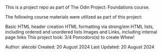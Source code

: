 This is a project repo as part of The Odin Project: Foundations course.

The following course materials were utilized as part of this project:

Basic HTML header creation
HTML formatting via strong/em
HTML lists, including ordered and unordered lists
Images and Links, including internal page links
This project took: 3/4 Pomodoro(s) to create Whew!

Author: alecobi Created: 20 August 2024 Last Updated: 20 August 2024